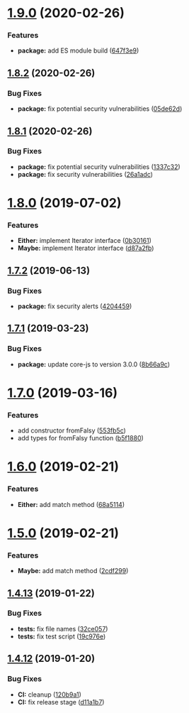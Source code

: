 # [1.9.0](https://github.com/bigslycat/igogo/compare/v1.8.2...v1.9.0) (2020-02-26)


### Features

* **package:** add ES module build ([647f3e9](https://github.com/bigslycat/igogo/commit/647f3e92eb25df68c5a744bda9ce4d53e554b4d1))

## [1.8.2](https://github.com/bigslycat/igogo/compare/v1.8.1...v1.8.2) (2020-02-26)


### Bug Fixes

* **package:** fix potential security vulnerabilities ([05de62d](https://github.com/bigslycat/igogo/commit/05de62d56c1fad97c95aabf0e250cc42a2059991))

## [1.8.1](https://github.com/bigslycat/igogo/compare/v1.8.0...v1.8.1) (2020-02-26)


### Bug Fixes

* **package:** fix potential security vulnerabilities ([1337c32](https://github.com/bigslycat/igogo/commit/1337c320f6139f278a8bf20c949bb8485c65a396))
* **package:** fix security vulnerabilities ([26a1adc](https://github.com/bigslycat/igogo/commit/26a1adcf666ebfd0ac11a42a9888c827dd2aa663))

# [1.8.0](https://github.com/bigslycat/igogo/compare/v1.7.2...v1.8.0) (2019-07-02)


### Features

* **Either:** implement Iterator interface ([0b30161](https://github.com/bigslycat/igogo/commit/0b30161))
* **Maybe:** implement Iterator interface ([d87a2fb](https://github.com/bigslycat/igogo/commit/d87a2fb))

## [1.7.2](https://github.com/bigslycat/igogo/compare/v1.7.1...v1.7.2) (2019-06-13)


### Bug Fixes

* **package:** fix security alerts ([4204459](https://github.com/bigslycat/igogo/commit/4204459))

## [1.7.1](https://github.com/bigslycat/igogo/compare/v1.7.0...v1.7.1) (2019-03-23)


### Bug Fixes

* **package:** update core-js to version 3.0.0 ([8b66a9c](https://github.com/bigslycat/igogo/commit/8b66a9c))

# [1.7.0](https://github.com/bigslycat/igogo/compare/v1.6.0...v1.7.0) (2019-03-16)


### Features

* add constructor fromFalsy ([553fb5c](https://github.com/bigslycat/igogo/commit/553fb5c))
* add types for fromFalsy function ([b5f1880](https://github.com/bigslycat/igogo/commit/b5f1880))

# [1.6.0](https://github.com/bigslycat/igogo/compare/v1.5.0...v1.6.0) (2019-02-21)


### Features

* **Either:** add match method ([68a5114](https://github.com/bigslycat/igogo/commit/68a5114))

# [1.5.0](https://github.com/bigslycat/igogo/compare/v1.4.13...v1.5.0) (2019-02-21)


### Features

* **Maybe:** add match method ([2cdf299](https://github.com/bigslycat/igogo/commit/2cdf299))

## [1.4.13](https://github.com/bigslycat/igogo/compare/v1.4.12...v1.4.13) (2019-01-22)


### Bug Fixes

* **tests:** fix file names ([32ce057](https://github.com/bigslycat/igogo/commit/32ce057))
* **tests:** fix test script ([19c976e](https://github.com/bigslycat/igogo/commit/19c976e))

## [1.4.12](https://github.com/bigslycat/igogo/compare/v1.4.11...v1.4.12) (2019-01-20)


### Bug Fixes

* **CI:** cleanup ([120b9a1](https://github.com/bigslycat/igogo/commit/120b9a1))
* **CI:** fix release stage ([d11a1b7](https://github.com/bigslycat/igogo/commit/d11a1b7))
